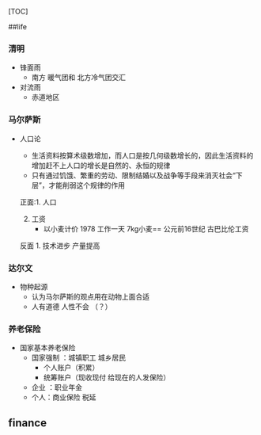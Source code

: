 [TOC]



##life

### 清明

- 锋面雨
  - 南方 暖气团和 北方冷气团交汇
- 对流雨
  - 赤道地区

### 马尔萨斯

- 人口论

  - 生活资料按算术级数增加，而人口是按几何级数增长的，因此生活资料的增加赶不上人口的增长是自然的、永恒的规律  
  - 只有通过饥饿、繁重的劳动、限制结婚以及战争等手段来消灭社会“下层”，才能削弱这个规律的作用

  正面:1. 人口  

  2. 工资
     - 以小麦计价  1978 工作一天 7kg小麦== 公元前16世纪 古巴比伦工资

  反面 1. 技术进步 产量提高

### 达尔文

- 物种起源  
  - 认为马尔萨斯的观点用在动物上面合适
  - 人有道德 人性不会 （？）

### 养老保险

- 国家基本养老保险
  - 国家强制 ：城镇职工 城乡居民
    - 个人账户（积累）
    - 统筹账户（现收现付 给现在的人发保险）
  - 企业 ：职业年金
  - 个人：商业保险  税延

## finance

